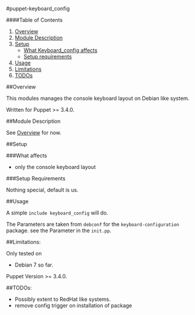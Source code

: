 #puppet-keyboard_config

####Table of Contents

1. [Overview](#overview)
2. [Module Description](#module-description)
3. [Setup](#setup)
    * [What Keyboard_config affects](#what-keyboard_config-affects)
    * [Setup requirements](#setup-requirements)
4. [Usage](#usage)
5. [Limitations](#limitations)
6. [TODOs](#todos)

##Overview

This modules manages the console keyboard layout on Debian like system.

Written for Puppet >= 3.4.0.

##Module Description

See [Overview](#overview) for now.

##Setup

###What  affects

* only the console keyboard layout

###Setup Requirements

Nothing special, default is us.
	
##Usage

A simple `include keyboard_config` will do.

The Parameters are taken from `debconf` for the `keyboard-configuration`
package. see the Parameter in the `init.pp`. 

##Limitations:

Only tested on 
* Debian 7
so far.

Puppet Version >= 3.4.0.

##TODOs:

* Possibly extent to RedHat like systems.
* remove config trigger on installation of package
